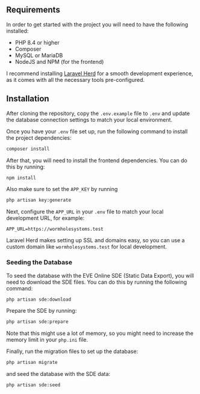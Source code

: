 ## Requirements

In order to get started with the project you will need to have the following installed:

- PHP 8.4 or higher
- Composer
- MySQL or MariaDB
- NodeJS and NPM (for the frontend)

I recommend installing [Laravel Herd](https://herd.laravel.com/) for a smooth development experience, as it comes with
all the necessary tools pre-configured.

## Installation

After cloning the repository, copy the `.env.example` file to `.env` and update the database connection settings to
match your local environment.

Once you have your `.env` file set up, run the following command to install the project dependencies:

```bash
composer install
```

After that, you will need to install the frontend dependencies. You can do this by running:

```bash
npm install
```

Also make sure to set the `APP_KEY` by running

```bash
php artisan key:generate
```

Next, configure the `APP_URL` in your `.env` file to match your local development URL, for example:

```env
APP_URL=https://wormholesystems.test
```

Laravel Herd makes setting up SSL and domains easy, so you can use a custom domain like `wormholesystems.test` for local
development.

### Seeding the Database

To seed the database with the EVE Online SDE (Static Data Export), you will need to download the SDE files. You can do
this by running the following command:

```bash
php artisan sde:download
```

Prepare the SDE by running:

```bash
php artisan sde:prepare
```

Note that this might use a lot of memory, so you might need to increase the memory limit in your `php.ini` file.

Finally, run the migration files to set up the database:

```bash
php artisan migrate
```

and seed the database with the SDE data:

```bash
php artisan sde:seed
```
